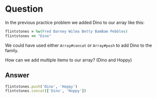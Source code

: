 # Question
In the previous practice problem we added Dino to our array like this:
```ruby
flintstones = %w(Fred Barney Wilma Betty BamBam Pebbles)
flintstones << "Dino"
```
We could have used either `Array#concat` or `Array#push` to add Dino to the family.

How can we add multiple items to our array? (Dino and Hoppy)
## Answer
```ruby
flintstones.push('Dino', 'Hoppy')
flintstones.concat(['Dino', 'Hoppy'])
```
